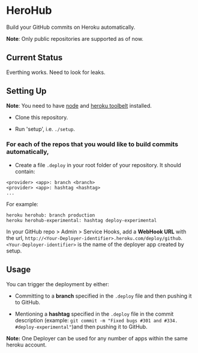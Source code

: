 # HeroHub
Build your GitHub commits on Heroku automatically.

**Note**: Only public repositories are supported as of now.

## Current Status
Everthing works. Need to look for leaks.

## Setting Up
**Note**: You need to have [node](http://www.nodejs.org) and [heroku toolbelt](https://toolbelt.heroku.com/) installed.

* Clone this repository.

* Run 'setup', i.e. `./setup`.

### For each of the repos that you would like to build commits automatically,
* Create a file `.deploy` in your root folder of your repository.
It should contain:

```
<provider> <app>: branch <branch>
<provider> <app>: hashtag <hashtag>
...
```

For example:

```
heroku herohub: branch production
heroku herohub-experimental: hashtag deploy-experimental
```

In your GitHub repo > Admin > Service Hooks, add a **WebHook URL** with the url, `http://<Your-Deployer-identifier>.heroku.com/deploy/github`. `<Your-Deployer-identifier>` is the name of the deployer app created by setup.

## Usage
You can trigger the deployment by either:

* Committing to a **branch** specified in the `.deploy` file and then pushing it to GitHub. 

* Mentioning a **hashtag** specified in the `.deploy` file in the commit description (example: `git commit -m "Fixed bugs #301 and #334. #deploy-experimental"`)and then pushing it to GitHub.


**Note:** One Deployer can be used for any number of apps within the same heroku account.
